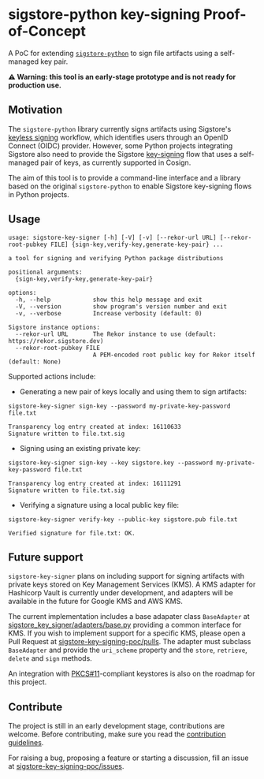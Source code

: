 # sigstore-python key-signing Proof-of-Concept
A PoC for extending [`sigstore-python`](https://github.com/sigstore/sigstore-python) to sign file artifacts using a self-managed key pair.

**:warning: Warning: this tool is an early-stage prototype and is not ready for production use.**

## Motivation

The `sigstore-python` library currently signs artifacts using Sigstore's [keyless signing](https://docs.sigstore.dev/cosign/keyless/) workflow, which identifies users through an OpenID Connect (OIDC) provider.
However, some Python projects integrating Sigstore also need to provide the Sigstore [key-signing](https://docs.sigstore.dev/cosign/sign/) flow that uses a self-managed pair of keys, as currently supported in Cosign.

The aim of this tool is to provide a command-line interface and a library based on the original `sigstore-python` to enable Sigstore key-signing flows in Python projects.

## Usage

```
usage: sigstore-key-signer [-h] [-V] [-v] [--rekor-url URL] [--rekor-root-pubkey FILE] {sign-key,verify-key,generate-key-pair} ...

a tool for signing and verifying Python package distributions

positional arguments:
  {sign-key,verify-key,generate-key-pair}

options:
  -h, --help            show this help message and exit
  -V, --version         show program's version number and exit
  -v, --verbose         Increase verbosity (default: 0)

Sigstore instance options:
  --rekor-url URL       The Rekor instance to use (default: https://rekor.sigstore.dev)
  --rekor-root-pubkey FILE
                        A PEM-encoded root public key for Rekor itself (default: None)
```

Supported actions include:

- Generating a new pair of keys locally and using them to sign artifacts:

```
sigstore-key-signer sign-key --password my-private-key-password file.txt

Transparency log entry created at index: 16110633
Signature written to file.txt.sig
```

- Signing using an existing private key:

```
sigstore-key-signer sign-key --key sigstore.key --password my-private-key-password file.txt

Transparency log entry created at index: 16111291
Signature written to file.txt.sig
```

- Verifying a signature using a local public key file:

```
sigstore-key-signer verify-key --public-key sigstore.pub file.txt

Verified signature for file.txt: OK.
```

## Future support

`sigstore-key-signer` plans on including support for signing artifacts with private keys stored on Key Management Services (KMS).
A KMS adapter for Hashicorp Vault is currently under development, and adapters will be available in the future for Google KMS and AWS KMS.

The current implementation includes a base adapater class `BaseAdapter` at [sigstore_key_signer/adapters/base.py](https://github.com/mayaCostantini/sigstore-key-signing-poc/blob/main/sigstore_key_signer/adapters/base.py) providing a common interface for KMS.
If you wish to implement support for a specific KMS, please open a Pull Request at [sigstore-key-signing-poc/pulls](https://github.com/mayaCostantini/sigstore-key-signing-poc/pulls). The adapter must subclass `BaseAdapter` and provide the `uri_scheme` property and the `store`, `retrieve`, `delete` and `sign` methods.

An integration with [PKCS#11](https://en.wikipedia.org/wiki/PKCS_11)-compliant keystores is also on the roadmap for this project.

## Contribute

The project is still in an early development stage, contributions are welcome. Before contributing, make sure you read the [contribution guidelines](https://github.com/mayaCostantini/sigstore-key-signing-poc/blob/main/CONTRIBUTING.md).

For raising a bug, proposing a feature or starting a discussion, fill an issue at [sigstore-key-signing-poc/issues](https://github.com/mayaCostantini/sigstore-key-signing-poc/issues).
